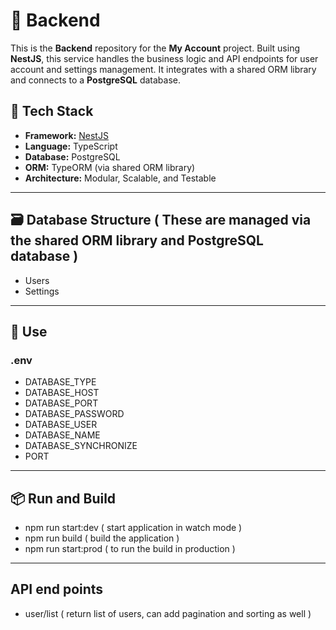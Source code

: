 # 🧠 Backend

This is the **Backend** repository for the **My Account** project. Built using **NestJS**, this service handles the business logic and API endpoints for user account and settings management. It integrates with a shared ORM library and connects to a **PostgreSQL** database.

## 🚀 Tech Stack

- **Framework:** [NestJS](https://nestjs.com/)
- **Language:** TypeScript
- **Database:** PostgreSQL
- **ORM:** TypeORM (via shared ORM library)
- **Architecture:** Modular, Scalable, and Testable

---

## 🗃️ Database Structure ( These are managed via the shared ORM library and PostgreSQL database )
- Users
- Settings

---

## 🚀 Use

  ### .env
  - DATABASE_TYPE
  - DATABASE_HOST
  - DATABASE_PORT
  - DATABASE_PASSWORD
  - DATABASE_USER
  - DATABASE_NAME
  - DATABASE_SYNCHRONIZE
  - PORT

---

## 📦 Run and Build
  - npm run start:dev ( start application in watch mode )
  - npm run build ( build the application )
  - npm run start:prod ( to run the build in production )

---

## API end points
- user/list  ( return list of users, can add pagination and sorting as well )